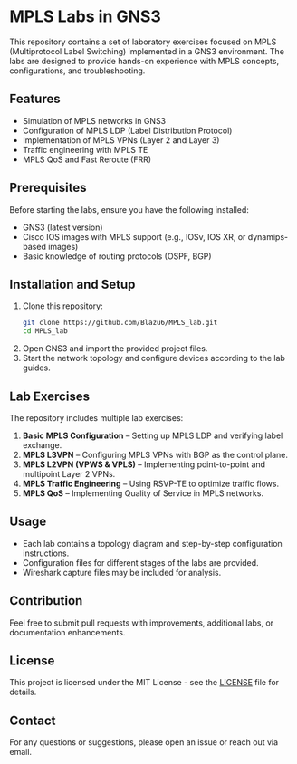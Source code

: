 # MPLS Labs in GNS3

This repository contains a set of laboratory exercises focused on MPLS (Multiprotocol Label Switching) implemented in a GNS3 environment. The labs are designed to provide hands-on experience with MPLS concepts, configurations, and troubleshooting.

## Features
- Simulation of MPLS networks in GNS3
- Configuration of MPLS LDP (Label Distribution Protocol)
- Implementation of MPLS VPNs (Layer 2 and Layer 3)
- Traffic engineering with MPLS TE
- MPLS QoS and Fast Reroute (FRR)

## Prerequisites
Before starting the labs, ensure you have the following installed:
- GNS3 (latest version)
- Cisco IOS images with MPLS support (e.g., IOSv, IOS XR, or dynamips-based images)
- Basic knowledge of routing protocols (OSPF, BGP)

## Installation and Setup
1. Clone this repository:
   ```sh
   git clone https://github.com/Blazu6/MPLS_lab.git
   cd MPLS_lab
   ```
2. Open GNS3 and import the provided project files.
3. Start the network topology and configure devices according to the lab guides.

## Lab Exercises
The repository includes multiple lab exercises:
1. **Basic MPLS Configuration** – Setting up MPLS LDP and verifying label exchange.
2. **MPLS L3VPN** – Configuring MPLS VPNs with BGP as the control plane.
3. **MPLS L2VPN (VPWS & VPLS)** – Implementing point-to-point and multipoint Layer 2 VPNs.
4. **MPLS Traffic Engineering** – Using RSVP-TE to optimize traffic flows.
5. **MPLS QoS** – Implementing Quality of Service in MPLS networks.

## Usage
- Each lab contains a topology diagram and step-by-step configuration instructions.
- Configuration files for different stages of the labs are provided.
- Wireshark capture files may be included for analysis.

## Contribution
Feel free to submit pull requests with improvements, additional labs, or documentation enhancements.

## License
This project is licensed under the MIT License - see the [LICENSE](LICENSE) file for details.

## Contact
For any questions or suggestions, please open an issue or reach out via email.

